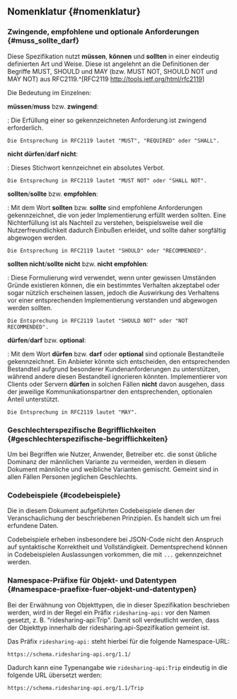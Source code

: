 ## Nomenklatur {#nomenklatur}

### Zwingende, empfohlene und optionale Anforderungen  {#muss_sollte_darf}

Diese Spezifikation nutzt **müssen**, **können** und **sollten**
in einer eindeutig definierten Art und Weise. Diese ist angelehnt an die
Definitionen der Begriffe MUST, SHOULD und MAY (bzw. MUST NOT, SHOULD NOT und
MAY NOT) aus RFC2119.^[RFC2119 <http://tools.ietf.org/html/rfc2119>]

Die Bedeutung im Einzelnen:

**müssen**/**muss** bzw. **zwingend**:

:   Die Erfüllung einer so gekennzeichneten Anforderung ist zwingend erforderlich.

    Die Entsprechung in RFC2119 lautet "MUST", "REQUIRED" oder "SHALL".

**nicht dürfen**/**darf nicht**:

:   Dieses Stichwort kennzeichnet ein absolutes Verbot.

    Die Entsprechung in RFC2119 lautet "MUST NOT" oder "SHALL NOT".

**sollten**/**sollte** bzw. **empfohlen**:

:   Mit dem Wort **sollten** bzw. **sollte** sind empfohlene Anforderungen gekennzeichnet,
    die von jeder Implementierung erfüllt werden sollten. Eine Nichterfüllung
    ist als Nachteil zu verstehen, beispielsweise weil die Nutzerfreundlichkeit
    dadurch Einbußen erleidet, und sollte daher sorgfältig abgewogen werden.

    Die Entsprechung in RFC2119 lautet "SHOULD" oder "RECOMMENDED".

**sollten nicht**/**sollte nicht** bzw. **nicht empfohlen**:

:   Diese Formulierung wird verwendet, wenn unter gewissen Umständen Gründe
    existieren können, die ein bestimmtes Verhalten akzeptabel oder sogar
    nützlich erscheinen lassen, jedoch die Auswirkung des Verhaltens vor
    einer entsprechenden Implementierung verstanden und abgewogen werden
    sollten.

    Die Entsprechung in RFC2119 lautet "SHOULD NOT" oder "NOT RECOMMENDED".

**dürfen**/**darf** bzw. **optional**:

:   Mit dem Wort **dürfen** bzw. **darf** oder **optional** sind optionale Bestandteile
    gekennzeichnet. Ein Anbieter könnte sich entscheiden, den entsprechenden
    Bestandteil aufgrund besonderer Kundenanforderungen zu unterstützen,
    während andere diesen Bestandteil ignorieren könnten. Implementierer von
    Clients oder Servern **dürfen** in solchen Fällen **nicht** davon ausgehen, dass der
    jeweilige Kommunikationspartner den entsprechenden, optionalen Anteil
    unterstützt.

    Die Entsprechung in RFC2119 lautet "MAY".


### Geschlechterspezifische Begrifflichkeiten {#geschlechterspezifische-begrifflichkeiten}

Um bei Begriffen wie Nutzer, Anwender, Betreiber etc. die sonst übliche Dominanz
der männlichen Variante zu vermeiden, werden in diesem Dokument
männliche und weibliche Varianten gemischt. Gemeint sind in allen Fällen
Personen jeglichen Geschlechts.


### Codebeispiele {#codebeispiele}

Die in diesem Dokument aufgeführten Codebeispiele dienen der Veranschaulichung
der beschriebenen Prinzipien. Es handelt sich um frei erfundene Daten.

Codebeispiele erheben insbesondere bei JSON-Code nicht den Anspruch auf
syntaktische Korrektheit und Vollständigkeit. Dementsprechend können in
Codebeispielen Auslassungen vorkommen, die mit `...` gekennzeichnet werden.


### Namespace-Präfixe für Objekt- und Datentypen {#namespace-praefixe-fuer-objekt-und-datentypen}

Bei der Erwähnung von Objekttypen, die in dieser Spezifikation beschrieben
werden, wird in der Regel ein Präfix `ridesharing-api:` vor den Namen gesetzt, z. B.
"ridesharing-api:Trip". Damit soll verdeutlicht werden, dass der Objekttyp
innerhalb der ridesharing.api-Spezifikation gemeint ist.

Das Präfix `ridesharing-api:` steht hierbei für die folgende Namespace-URL:

    https://schema.ridesharing-api.org/1.1/

Dadurch kann eine Typenangabe wie `ridesharing-api:Trip` eindeutig in die
folgende URL übersetzt werden:

    https://schema.ridesharing-api.org/1.1/Trip
